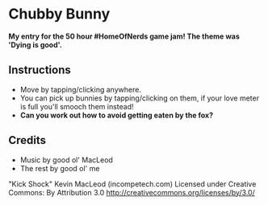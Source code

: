 # Chubby Bunny
**My entry for the 50 hour #HomeOfNerds game jam! The theme was 'Dying is good'.**
## Instructions
* Move by tapping/clicking anywhere.
* You can pick up bunnies by tapping/clicking on them, if your love meter is full you'll smooch them instead!
* **Can you work out how to avoid getting eaten by the fox?**

## Credits
* Music by good ol' MacLeod
* The rest by good ol' me

"Kick Shock"
Kevin MacLeod (incompetech.com)
Licensed under Creative Commons: By Attribution 3.0
http://creativecommons.org/licenses/by/3.0/
